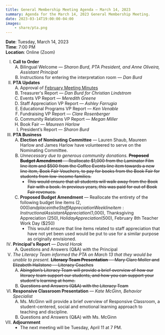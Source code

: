 ```yaml
---
title: General Membership Meeting Agenda — March 14, 2023
summary: Agenda for the March 14, 2023 General Membership Meeting.
date: 2023-03-14T19:00:00-04:00
images:
    - share/pta.png
---
```


<style type="text/css">
    ol { list-style-type: upper-roman; }
    ol ol { list-style-type: upper-alpha; }
    ol ol ol { list-style-type: decimal; }
    ol ol ol ol { list-style-type: lower-alpha; }
    ul { list-style-type: disc; }
</style>

**Date**: Tuesday, March 14, 2023  
**Time**: 7:00 PM  
**Location**: Online (Zoom)

1. **Call to Order**
    1. Bilingual Welcome — *Sharon Burd, PTA President, and Anne Oliveira, Assistant Principal*
    1. Instructions for entering the interpretation room — *Dan Burd*
1. **PTA Updates**
    1. Approval of [February Meeting Minutes](/minutes/2023-02-21)
    1. Treasurer's Report — *Dan Burd for Christian Lindstrom*
    1. Events VP Report — *Meredith Greene*
    1. Staff Appreciation VP Report — *Ashley Farrugia*
    1. Educational Programs VP Report — *Ken Venable*
    1. Fundraising VP Report — *Clare Rosenberger*
    1. Community Relations VP Report — *Megan Miller*
    1. Book Fair — *Maureen Harlow*
    1. President’s Report — *Sharon Burd*
1. **PTA Business**
    1. **Election of Nominating Committee** — Lauren Shaub, Maureen Harlow and James Harlow have volunteered to serve on the Nominating Committee.
    1. *Unnecessary due to generous community donations.* ~~**Proposed Budget Amendment** — Reallocate $1,000 from the Laminator Film line item and $500 from the Coffee Events line item towards a new line item, Book Fair Vouchers, to pay for books from the Book Fair for students from low-income families.~~
        - ~~This would ensure that all students will walk away from the Book Fair with a book. In previous years, this was paid for out of Book Fair revenues.~~
    1. **Proposed Budget Amendment** — Reallocate the entirety of the following budget line items ($2,000) and place in the Staff Appreciation Week line item: Instructional Assistant Appreciation ($1,000), Thanksgiving Appreciation ($250), Holiday Appreciation ($500), February 8th Teacher Work Day ($250)
        - This would ensure that line items related to staff appreciation that have not yet been used would be put to use for a similar purpose as originally envisioned.
1. **Principal's Report** — *David Horak*
    1. Questions and Answers (Q&A) with the Principal
1. *The Literacy Team informed the PTA on March 13 that they would be unable to present.* ~~**Literacy Team Presentation** — Mary Clare Moller and Elizabeth Hailstone — Literacy Coaches~~
    1. ~~Abingdon’s Literacy Team will provide a brief overview of how our literacy team support our students, and how you can support your student's learning at home.~~
    1. ~~Questions and Answers (Q&A) with the Literacy Team~~
1. **Responsive Classroom Presentation** — *Kate McGinn, Behavior Specialist*
    1. Ms. McGinn will provide a brief overview of Responsive Classroom, a student-centered, social and emotional learning approach to teaching and discipline.
    1. Questions and Answers (Q&A) with Ms. McGinn
1. **Adjournment**
	- The next meeting will be Tuesday, April 11 at 7 PM.